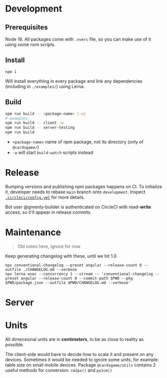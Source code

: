 # Development

## Prerequisites

Node 16. All packages come with `.nvmrc` file, so you can make use of it using some nvm scripts.

## Install

```
npm i
```

Will install everything in every package and link any dependencies (including in `./examples/`) using Lerna.

## Build

```sh
npm run build -- <package-name> [-w]
# examples:
npm run build -- client -w
npm run build -- server-testing
npm run build
```

- `<package-name>` name of npm package, not its directory (only of `@cardsgame/`)
- `-w` will start `build:watch` scripts instead

# Release

Bumping versions and publishing npm packages happens on CI. To initialize it, developer needs to rebase `main` branch onto `development`. Inspect [`.circleci/config.yml`](../.circleci/config.yml) for more details.

Bot user @greenly-builder is authenticated on CircleCI with read-**write** access, so it'll appear in release commits.

# Maintenance

> Old notes here, ignore for now

Keep generating changelog with these, until we hit 1.0

```
npx conventional-changelog --preset angular --release-count 0 --outfile ./CHANGELOG.md --verbose
npx lerna exec --concurrency 1 --stream -- 'conventional-changelog --preset angular --release-count 0 --commit-path $PWD --pkg $PWD/package.json --outfile $PWD/CHANGELOG.md --verbose'
```

# Server

# Units

All dimensional units are in **centimeters**, to be as close to reality as possible.

The client-side would have to decide how to scale it and present on any devices. Sometimes it would be needed to ignore some units, for example: table size on small mobile devices. Package `@cardsgame/utils` contains 2 useful methods for conversion: `cm2px()` and `px2cm()`
